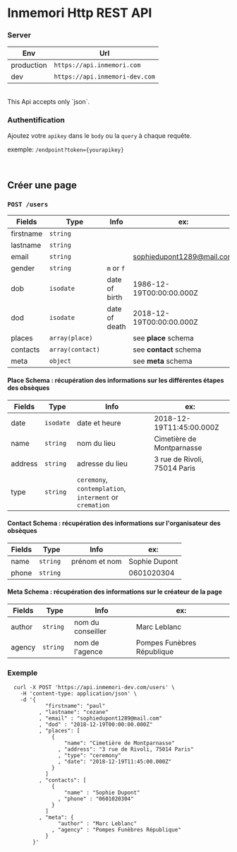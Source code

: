 # Inmemori Http REST API  

### Server

| Env        | Url                              |
|------------|----------------------------------|
| production | `https://api.inmemori.com`       |
| dev        | `https://api.inmemori-dev.com`   |

<br/>
This Api accepts only `json`.

### Authentification

Ajoutez votre `apikey` dans le `body` ou la `query` à chaque requête. 

exemple: `/endpoint?token={yourapikey}`
  
  
<br/>

## Créer une page  

### `POST /users`

| Fields          | Type           | Info                | ex:                            |
|-----------------|----------------|---------------------|--------------------------------|
| firstname       | `string`       |                     |                                |
| lastname        | `string`       |                     |                                |
| email           | `string`       |                     |sophiedupont1289@mail.com       |
| gender          | `string`       | `m` or `f`          |                                |
| dob             | `isodate`      | date of birth       | 1986-12-19T00:00:00.000Z       |
| dod             | `isodate`      | date of death       | 2018-12-19T00:00:00.000Z       |
| places          | `array(place)` |                     | see **place** schema           |
| contacts        | `array(contact)`|                    | see **contact** schema         |
| meta            | `object`       |                     | see **meta** schema            |


#### Place Schema : récupération des informations sur les différentes étapes des obsèques

| Fields          | Type           | Info                | ex:                            |
|-----------------|----------------|---------------------|--------------------------------|
| date            | `isodate`      | date et heure       | 2018-12-19T11:45:00.000Z       |
| name            | `string`       | nom du lieu         | Cimetière de Montparnasse      |
| address         | `string`       | adresse du lieu     | 3 rue de Rivoli, 75014 Paris   |
| type            | `string`       | `ceremony`, `contemplation`, `interment` or `cremation`|     |


#### Contact Schema : récupération des informations sur l'organisateur des obsèques

| Fields          | Type           | Info                | ex:                            |
|-----------------|----------------|---------------------|--------------------------------|
| name            | `string `      | prénom et nom       | Sophie Dupont                  |
| phone           | `string `      |                     | 0601020304                     |


#### Meta Schema : récupération des informations sur le créateur de la page

| Fields          | Type           | Info                | ex:                            |
|-----------------|----------------|---------------------|--------------------------------|
| author          | `string `      | nom du conseiller   | Marc Leblanc                   |
| agency          | `string `      | nom de l'agence     | Pompes Funèbres République     |


### Exemple

  ```curl
    curl -X POST 'https://api.inmemori-dev.com/users' \
      -H 'content-type: application/json' \
      -d '{ 
              "firstname": "paul"
            , "lastname": "cezane"
            , "email" : "sophiedupont1289@mail.com"
            , "dod" : "2018-12-19T00:00:00.000Z"
            , "places": [
                { 
                    "name": "Cimetière de Montparnasse"
                  , "address": "3 rue de Rivoli, 75014 Paris"
                  , "type": "ceremony"
                  , "date": "2018-12-19T11:45:00.000Z"
                }
              ]
            , "contacts": [
                { 
                    "name" : "Sophie Dupont"
                  , "phone" : "0601020304"
                }
              ] 
            , "meta": {
                  "author" : "Marc Leblanc"
                , "agency" : "Pompes Funèbres République"
              } 
          }'
  ```
